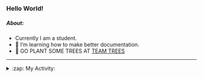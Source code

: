 ### Hello World!

##### About:
- Currently I am a student.
- 🌱 I’m learning how to make better documentation.
- 🌱 GO PLANT SOME TREES AT [TEAM TREES](https://teamtrees.org/)

---
<details>
  <summary>:zap: My Activity:</summary>
  
<!--START_SECTION:waka-->
![Code Time](http://img.shields.io/badge/Code%20Time-1%2C152%20hrs%2043%20mins-blue)

**I'm a Night 🦉** 

```text
🌞 Morning                1589 commits        ██░░░░░░░░░░░░░░░░░░░░░░░   09.57 % 
🌆 Daytime                5755 commits        █████████░░░░░░░░░░░░░░░░   34.66 % 
🌃 Evening                4799 commits        ███████░░░░░░░░░░░░░░░░░░   28.90 % 
🌙 Night                  4463 commits        ███████░░░░░░░░░░░░░░░░░░   26.88 % 
```
📅 **I'm Most Productive on Wednesday** 

```text
Monday                   2446 commits        ████░░░░░░░░░░░░░░░░░░░░░   14.73 % 
Tuesday                  2216 commits        ███░░░░░░░░░░░░░░░░░░░░░░   13.34 % 
Wednesday                3807 commits        ██████░░░░░░░░░░░░░░░░░░░   22.93 % 
Thursday                 2128 commits        ███░░░░░░░░░░░░░░░░░░░░░░   12.81 % 
Friday                   1653 commits        ██░░░░░░░░░░░░░░░░░░░░░░░   09.95 % 
Saturday                 1467 commits        ██░░░░░░░░░░░░░░░░░░░░░░░   08.83 % 
Sunday                   2889 commits        ████░░░░░░░░░░░░░░░░░░░░░   17.40 % 
```


📊 **This Week I Spent My Time On** 

```text
🔥 Editors: 
VS Code                  1 hr 38 mins        █████████████████████████   100.00 % 

🐱‍💻 Projects: 
giveth-dapps-v2          1 hr 37 mins        █████████████████████████   99.33 % 
praise                   0 secs              ░░░░░░░░░░░░░░░░░░░░░░░░░   00.67 % 
```


 Last Updated on 19/07/2023 22:09:57 UTC
<!--END_SECTION:waka-->
</details>
